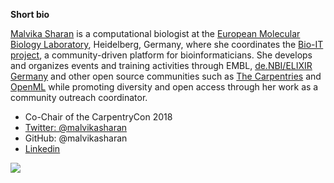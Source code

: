 **Short bio**

[Malvika Sharan](https://twitter.com/MalvikaSharan) is a computational biologist at the [European Molecular Biology Laboratory](https://www.embl.org/), Heidelberg, Germany, where she coordinates the [Bio-IT project](https://bio-it.embl.de/), a community-driven platform for bioinformaticians. She develops and organizes events and training activities through EMBL, [de.NBI/ELIXIR Germany](https://www.denbi.de/) and other open source communities such as [The Carpentries](https://www.carpentries.org/) and [OpenML](https://www.openml.org/) while promoting diversity and open access through her work as a community outreach coordinator.

- Co-Chair of the CarpentryCon 2018
- [Twitter: @malvikasharan](https://twitter.com/MalvikaSharan)
- GitHub: @malvikasharan
- [Linkedin](https://www.linkedin.com/in/malvikasharan/)

![](https://github.com/carpentries/carpentrycon/blob/master/ShortBio/profile_picture/MalvikaSharan.jpg)
